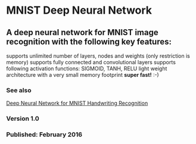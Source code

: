 # MNIST Deep Neural Network

## A deep neural network for MNIST image recognition with the following key features:

supports unlimited number of layers, nodes and weights (only restriction is memory)
supports fully connected and convolutional layers
supports following activation functions: SIGMOID, TANH, RELU
light weight architecture with a very small memory footprint
__super fast!__ :-)



### See also
[Deep Neural Network for MNIST Handwriting Recognition](http://yann.lecun.com/exdb/mnist/)

### Version 1.0

### Published: February 2016
